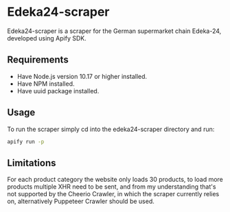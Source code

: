 # Edeka24-scraper

Edeka24-scraper is a scraper for the German supermarket chain Edeka-24, developed using Apify SDK.

## Requirements

- Have Node.js version 10.17 or higher installed.
- Have NPM installed.
- Have uuid package installed.

## Usage
To run the scraper simply cd into the edeka24-scraper directory and run:
```bash
apify run -p
```
## Limitations
For each product category the website only loads 30 products, to load more products multiple XHR need to be sent, and from my understanding that's not supported by the Cheerio Crawler, in which the scraper currently relies on, alternatively Puppeteer Crawler should be used.